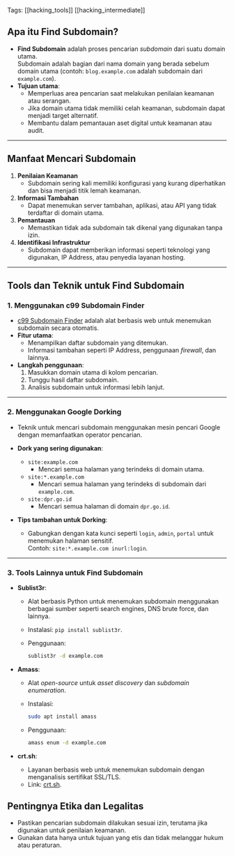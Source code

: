 Tags: [[hacking_tools]] [[hacking_intermediate]]

## Apa itu Find Subdomain?

- **Find Subdomain** adalah proses pencarian _subdomain_ dari suatu domain utama.  
    Subdomain adalah bagian dari nama domain yang berada sebelum domain utama (contoh: `blog.example.com` adalah subdomain dari `example.com`).
- **Tujuan utama**:
    - Memperluas area pencarian saat melakukan penilaian keamanan atau serangan.
    - Jika domain utama tidak memiliki celah keamanan, subdomain dapat menjadi target alternatif.
    - Membantu dalam pemantauan aset digital untuk keamanan atau audit.

---

## Manfaat Mencari Subdomain

1. **Penilaian Keamanan**
    - Subdomain sering kali memiliki konfigurasi yang kurang diperhatikan dan bisa menjadi titik lemah keamanan.
2. **Informasi Tambahan**
    - Dapat menemukan server tambahan, aplikasi, atau API yang tidak terdaftar di domain utama.
3. **Pemantauan**
    - Memastikan tidak ada subdomain tak dikenal yang digunakan tanpa izin.
4. **Identifikasi Infrastruktur**
    - Subdomain dapat memberikan informasi seperti teknologi yang digunakan, IP Address, atau penyedia layanan hosting.

---

## Tools dan Teknik untuk Find Subdomain

### 1. Menggunakan c99 Subdomain Finder

- [c99 Subdomain Finder](https://subdomainfinder.c99.nl/) adalah alat berbasis web untuk menemukan subdomain secara otomatis.
- **Fitur utama**:
    - Menampilkan daftar subdomain yang ditemukan.
    - Informasi tambahan seperti IP Address, penggunaan _firewall_, dan lainnya.
- **Langkah penggunaan**:
    1. Masukkan domain utama di kolom pencarian.
    2. Tunggu hasil daftar subdomain.
    3. Analisis subdomain untuk informasi lebih lanjut.

---

### 2. Menggunakan Google Dorking

- Teknik untuk mencari subdomain menggunakan mesin pencari Google dengan memanfaatkan operator pencarian.
    
- **Dork yang sering digunakan**:
    
    - `site:example.com`
        - Mencari semua halaman yang terindeks di domain utama.
    - `site:*.example.com`
        - Mencari semua halaman yang terindeks di subdomain dari `example.com`.
    - `site:dpr.go.id`
        - Mencari semua halaman di domain `dpr.go.id`.
- **Tips tambahan untuk Dorking**:
    
    - Gabungkan dengan kata kunci seperti `login`, `admin`, `portal` untuk menemukan halaman sensitif.  
        Contoh: `site:*.example.com inurl:login`.

---

### 3. Tools Lainnya untuk Find Subdomain

- **Sublist3r**:
    
    - Alat berbasis Python untuk menemukan subdomain menggunakan berbagai sumber seperti search engines, DNS brute force, dan lainnya.
    - Instalasi: `pip install sublist3r`.
    - Penggunaan:
        
        ```bash
        sublist3r -d example.com
        ```
        
- **Amass**:
    
    - Alat _open-source_ untuk _asset discovery_ dan _subdomain enumeration_.
    - Instalasi:
        
        ```bash
        sudo apt install amass
        ```
        
    - Penggunaan:
        
        ```bash
        amass enum -d example.com
        ```
        
- **crt.sh**:
    
    - Layanan berbasis web untuk menemukan subdomain dengan menganalisis sertifikat SSL/TLS.
    - Link: [crt.sh](https://crt.sh/).

## Pentingnya Etika dan Legalitas

- Pastikan pencarian subdomain dilakukan sesuai izin, terutama jika digunakan untuk penilaian keamanan.
- Gunakan data hanya untuk tujuan yang etis dan tidak melanggar hukum atau peraturan.
